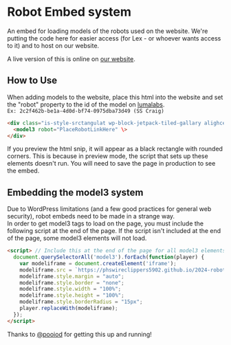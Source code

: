 # Robot Embed system
An embed for loading models of the robots used on the website. We're putting the code here for easier access (for Lex - or whoever wants access to it) and to host on our website.

A live version of this is online on [our website](https://wireclippers.org/robots).

## How to Use
When adding models to the website, place this html into the website and set the "robot" property to the id of the model on [lumalabs](https://lumalabs.ai/featured). <br>
`Ex: 2c2f462b-be1a-4d0d-bf74-0975dba73d49 (SS Craig)`

```html
<div class="is-style-srctangulat wp-block-jetpack-tiled-gallary alighcenter" style="height: 400px; background: black; border-radius: 15px;">
  <model3 robot="PlaceRobotLinkHere" \>
</div>
```

If you preview the html snip, it will appear as a black rectangle with rounded corners. This is because in preview mode, the script that sets up these elements doesn't run. 
You will need to save the page in production to see the embed.

## Embedding the model3 system
Due to WordPress limitations (and a few good practices for general web security), robot embeds need to be made in a strange way. <br>
In order to get model3 tags to load on the page, you must include the following script at the end of the page. 
If the script isn't included at the end of the page, some model3 elements will not load.

<!-- Based on github.com/pooiod/ScratchExtensions/blob/main/docs/index.html#L308 -->
```html
<script> // Include this at the end of the page for all model3 elements to load
  document.querySelectorAll('model3').forEach(function(player) {
  	var modeliframe = document.createElement('iframe');
  	modeliframe.src = `https://phswireclippers5902.github.io/2024-robotembed?source=/${player.getAttribute('robot')}`;
  	modeliframe.style.margin = "auto";
  	modeliframe.style.border = "none";
  	modeliframe.style.width = "100%";
  	modeliframe.style.height = "100%";
  	modeliframe.style.borderRadius = "15px";
  	player.replaceWith(modeliframe);
  });
</script>
```

Thanks to [@pooiod](https://github.com/pooiod) for getting this up and running!
